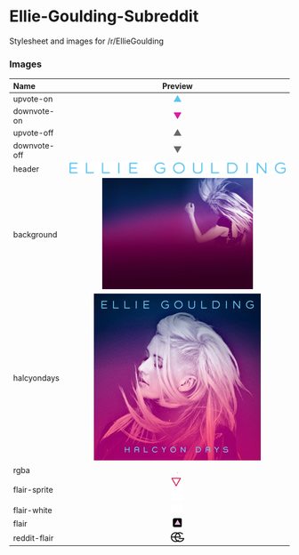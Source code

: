 # Ellie-Goulding-Subreddit
Stylesheet and images for /r/EllieGoulding

### Images
| Name | Preview |
|:---|:---:|
| upvote-on | ![](https://github.com/HaydenElza/Ellie-Goulding-Subreddit/blob/master/img/upvote-on.png) |
| downvote-on | ![](https://github.com/HaydenElza/Ellie-Goulding-Subreddit/blob/master/img/downvote-on.png) |
| upvote-off | ![](https://github.com/HaydenElza/Ellie-Goulding-Subreddit/blob/master/img/upvote-off.png) |
| downvote-off | ![](https://github.com/HaydenElza/Ellie-Goulding-Subreddit/blob/master/img/downvote-off.png) |
| header | <img src="https://github.com/HaydenElza/Ellie-Goulding-Subreddit/blob/master/img/header.png" style="overflow: hidden;"> |
| background | <img src="https://github.com/HaydenElza/Ellie-Goulding-Subreddit/blob/master/img/background.jpg" height="200px"> |
| halcyondays | ![](https://github.com/HaydenElza/Ellie-Goulding-Subreddit/blob/master/img/halcyondays.jpg) |
| rgba | ![](https://github.com/HaydenElza/Ellie-Goulding-Subreddit/blob/master/img/rgba.png) |
| flair-sprite | ![](https://github.com/HaydenElza/Ellie-Goulding-Subreddit/blob/master/img/flair-sprite.png) |
| flair-white | ![](https://github.com/HaydenElza/Ellie-Goulding-Subreddit/blob/master/img/flair-white.png) |
| flair | ![](https://github.com/HaydenElza/Ellie-Goulding-Subreddit/blob/master/img/flair.png) |
| reddit-flair | ![](https://github.com/HaydenElza/Ellie-Goulding-Subreddit/blob/master/img/reddit-flair.png) |
